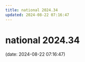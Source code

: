 ```yaml
---
title: national 2024.34
updated: 2024-08-22 07:16:47
---
```


# national 2024.34

(date: 2024-08-22 07:16:47)

